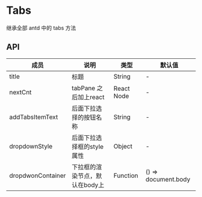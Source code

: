 # Tabs
继承全部 antd 中的 tabs 方法

## API
成员 | 说明 | 类型 | 默认值
---|---|---|---
title|标题|String|-
nextCnt|tabPane 之后加上react |React Node| -
addTabsItemText| 后面下拉选择的按钮名称 | String | -
dropdownStyle | 后面下拉选择框的style 属性 | Object | -
dropdwonContainer|下拉框的渲染节点，默认在body上|Function|() => document.body